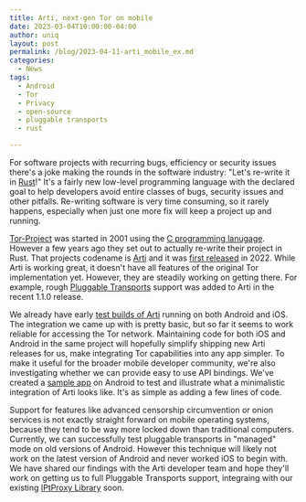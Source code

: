 ```yaml
---
title: Arti, next-gen Tor on mobile
date: 2023-03-04T10:00:00-04:00
author: uniq
layout: post
permalink: /blog/2023-04-11-arti_mobile_ex.md
categories:
  - News
tags:
  - Android
  - Tor
  - Privacy
  - open-source
  - pluggable transports
  - rust

---
```


For software projects with recurring bugs, efficiency or security issues
there's a joke making the rounds in the software industry: "Let's re-write it
in [Rust](https://en.wikipedia.org/wiki/Rust_(programming_language))!"  It's a
fairly new low-level programming language with the declared goal to help
developers avoid entire classes of bugs, security issues and other pitfalls.
Re-writing software is very time consuming, so it rarely happens, especially
when just one more fix will keep a project up and running.

[Tor-Project](https://torproject.org) was started in 2001 using the [C
programming lanugage](https://en.wikipedia.org/wiki/C_(programming_language)).
However a few years ago they set out to actually re-write their project in
Rust.  That projects codename is [Arti](https://arti.torproject.org/) and it
was [first released](https://blog.torproject.org/arti_100_released/) in 2022.
While Arti is working great, it doesn't have all features of the original Tor
implementation yet.  However, they are steadily working on getting there.  For
example, rough [Pluggable Transports](https://www.pluggabletransports.info/)
support was added to Arti in the recent 1.1.0 release.

We already have early [test builds of
Arti](https://gitlab.com/guardianproject/arti-mobile-ex/) running on both
Android and iOS.  The integration we came up with is pretty basic, but so far
it seems to work reliable for accessing the Tor network.  Maintaining code for
both iOS and Android in the same project will hopefully simplify shipping new
Arti releases for us, make integrating Tor capabilities into any app simpler.
To make it useful for the broader mobile developer community, we're also
investigating whether we can provide easy to use API bindings.  We've created a [sample
app](https://gitlab.com/guardianproject/arti-mobile-ex/-/tree/main/android/sample)
on Android to test and illustrate what a minimalistic integration of Arti looks
like.  It's as simple as adding a few lines of code.

Support for features like advanced censorship circumvention or onion services is not
exactly straight forward on mobile operating systems, because they tend to be
way more locked down than traditional computers.  Currently, we can successfully test
pluggable transports in "managed" mode on old versions of Android.  However
this technique will likely not work on the latest version of Android and never
worked iOS to begin with.  We have shared our findings with the Arti developer
team and hope they'll work on getting us to full Pluggable Transports support, integraing
with our existing [IPtProxy Library](https://gitlab.com/guardianproject/IPtProxy) soon.
